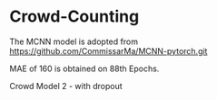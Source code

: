 # Crowd-Counting
The MCNN model is adopted from https://github.com/CommissarMa/MCNN-pytorch.git

MAE of 160 is obtained on 88th Epochs.

Crowd Model 2 - with dropout
